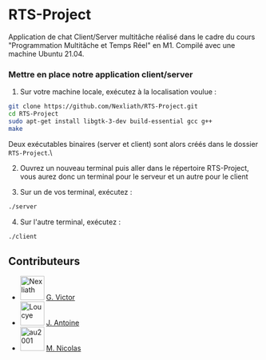 # RTS-Project
Application de chat Client/Server multitâche réalisé dans le cadre du cours "Programmation Multitâche et Temps Réel" en M1.
Compilé avec une machine Ubuntu 21.04.

### Mettre en place notre application client/server
1. Sur votre machine locale, exécutez à la localisation voulue :
```bash
git clone https://github.com/Nexliath/RTS-Project.git
cd RTS-Project
sudo apt-get install libgtk-3-dev build-essential gcc g++
make
```
Deux exécutables binaires (server et client) sont alors créés dans le dossier `RTS-Project`.\

2. Ouvrez un nouveau terminal puis aller dans le répertoire RTS-Project, vous aurez donc un terminal pour le serveur et un autre pour le client

3. Sur un de vos terminal, exécutez :
```bash
./server
```
4. Sur l'autre terminal, exécutez :
```bash
./client
```
## Contributeurs

* <img src="https://avatars.githubusercontent.com/u/49352273?v=4" width="48" alt="Nexliath" /> [G. Victor](https://github.com/Nexliath)
* <img src="https://avatars.githubusercontent.com/u/26174720?v=4" width="48" alt="Loucye" /> [J. Antoine](https://github.com/Gakamine)
* <img src="https://avatars.githubusercontent.com/u/17990567?v=4" width="48" alt="au2001" /> [M. Nicolas](https://github.com/Amp0ule)
